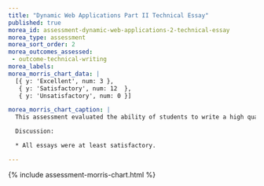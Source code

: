 ```yaml
---
title: "Dynamic Web Applications Part II Technical Essay"
published: true
morea_id: assessment-dynamic-web-applications-2-technical-essay
morea_type: assessment
morea_sort_order: 2
morea_outcomes_assessed:
 - outcome-technical-writing
morea_labels:
morea_morris_chart_data: |
  [{ y: 'Excellent', num: 3 },
   { y: 'Satisfactory', num: 12  },
   { y: 'Unsatisfactory', num: 0 }]

morea_morris_chart_caption: |
  This assessment evaluated the ability of students to write a high quality technical essay summarizing their experiences doing the dynamic web applications part II practice WODs.

  Discussion:

  * All essays were at least satisfactory.

---
```


{%  include assessment-morris-chart.html  %}
